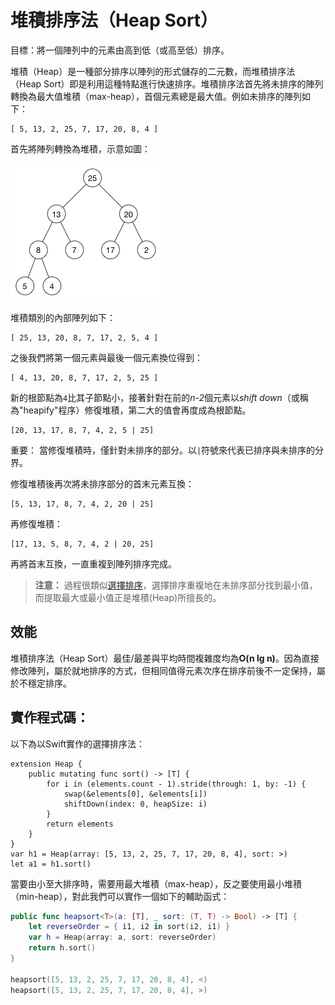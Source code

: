 # 堆積排序法（Heap Sort）

目標：將一個陣列中的元素由高到低（或高至低）排序。

堆積（Heap）是一種部分排序以陣列的形式儲存的二元數，而堆積排序法（Heap Sort）即是利用這種特點進行快速排序。堆積排序法首先將未排序的陣列轉換為最大值堆積（max-heap），首個元素總是最大值。例如未排序的陣列如下：

	[ 5, 13, 2, 25, 7, 17, 20, 8, 4 ]

首先將陣列轉換為堆積，示意如圖：

![The max-heap](/gitBook/pics/MaxHeap.png)

堆積類別的內部陣列如下：

	[ 25, 13, 20, 8, 7, 17, 2, 5, 4 ]

之後我們將第一個元素與最後一個元素換位得到：

	[ 4, 13, 20, 8, 7, 17, 2, 5, 25 ]

新的根節點為`4`比其子節點小，接著針對在前的*n-2*個元素以*shift down*（或稱為"heapify"程序）修復堆積，第二大的值會再度成為根節點。

	[20, 13, 17, 8, 7, 4, 2, 5 | 25]

重要： 當修復堆積時，僅針對未排序的部分。以`|`符號來代表已排序與未排序的分界。

修復堆積後再次將未排序部分的首末元素互換：

	[5, 13, 17, 8, 7, 4, 2, 20 | 25]

再修復堆積：

	[17, 13, 5, 8, 7, 4, 2 | 20, 25]

再將首末互換，一直重複到陣列排序完成。

> **注意：** 過程很類似[選擇排序](selection_sort.md)，選擇排序重複地在未排序部分找到最小值，而提取最大或最小值正是堆積(Heap)所擅長的。

## 效能

堆積排序法（Heap Sort）最佳/最差與平均時間複雜度均為**O(n lg n)**。因為直接修改陣列，屬於就地排序的方式，但相同值得元素次序在排序前後不一定保持，屬於不穩定排序。

## 實作程式碼：

以下為以Swift實作的選擇排序法：


	extension Heap {
		public mutating func sort() -> [T] {
			for i in (elements.count - 1).stride(through: 1, by: -1) {
				swap(&elements[0], &elements[i])
				shiftDown(index: 0, heapSize: i)
			}
			return elements
		}
	}
    var h1 = Heap(array: [5, 13, 2, 25, 7, 17, 20, 8, 4], sort: >)
    let a1 = h1.sort()
    
當要由小至大排序時，需要用最大堆積（max-heap），反之要使用最小堆積（min-heap），對此我們可以實作一個如下的輔助函式：

```swift
public func heapsort<T>(a: [T], _ sort: (T, T) -> Bool) -> [T] {
	let reverseOrder = { i1, i2 in sort(i2, i1) }
	var h = Heap(array: a, sort: reverseOrder)
	return h.sort()
}

heapsort([5, 13, 2, 25, 7, 17, 20, 8, 4], <)
heapsort([5, 13, 2, 25, 7, 17, 20, 8, 4], >)
```
